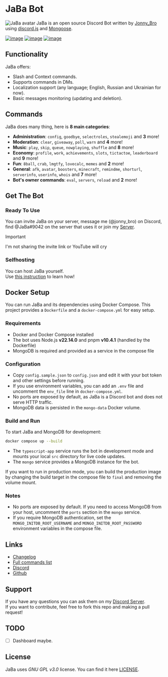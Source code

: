 # JaBa Bot

![JaBa avatar](https://cdn.discordapp.com/avatars/708637495054565426/e1e9a50ec08988d1b25c13f8bd4801bd.webp?size=128)
JaBa is an open source Discord Bot written by [Jonny_Bro](https://github.com/JonnyBro) using [discord.js](https://github.com/discordjs/discord.js) and [Mongoose](https://mongoosejs.com).

[![image](https://img.shields.io/discord/892727526911258654?logo=discord&&colorB=00BFFF&label=Discord&style=flat-square)](https://discord.gg/Ptkj2n9nzZ)
[![image](https://img.shields.io/badge/discord.js-v14.14.1-blue.svg?logo=npm)](https://github.com/discordjs/discord.js)
[![image](https://img.shields.io/github/license/JonnyBro/JaBa?label=License&style=flat-square)](https://github.com/JonnyBro/JaBa/blob/main/LICENSE)

## Functionality

JaBa offers:

* Slash and Context commands.
* Supports commands in DMs.
* Localization support (any language; English, Russian and Ukrainian for now).
* Basic messages monitoring (updating and deletion).

## Commands

JaBa does many thing, here is **8 main categories**:

* **Administration**: `config`, `goodbye`, `selectroles`, `stealemoji` and **3** more!
* **Moderation**: `clear`, `giveaway`, `poll`, `warn` and **4** more!
* **Music**: `play`, `skip`, `queue`, `nowplaying`, `shuffle` and **8** more!
* **Economy**: `profile`, `work`, `achievements`, `slots`, `tictactoe`, `leaderboard` and **9** more!
* **Fun**: `8ball`, `crab`, `lmgtfy`, `lovecalc`, `memes` and **2** more!
* **General**: `afk`, `avatar`, `boosters`, `minecraft`, `remindme`, `shorturl`, `serverinfo`, `userinfo`, `whois` and **7** more!
* **Bot's owner commands**: `eval`, `servers`, `reload` and **2** more!

## Get The Bot

### Ready To Use

You can invite JaBa on your server, message me (@jonny_bro) on Discord, find @JaBa#9042 on the server that uses it or join my [Server](https://discord.gg/NPkySYKMkN).

> [!IMPORTANT]
> I'm not sharing the invite link or YouTube will cry

### Selfhosting

You can host JaBa yourself.\
Use [this instruction](https://github.com/JonnyBro/JaBa/wiki/Self-Hosting) to learn how!

## Docker Setup

You can run JaBa and its dependencies using Docker Compose. This project provides a `Dockerfile` and a `docker-compose.yml` for easy setup.

### Requirements

* Docker and Docker Compose installed
* The bot uses Node.js **v22.14.0** and pnpm **v10.4.1** (handled by the Dockerfile)
* MongoDB is required and provided as a service in the compose file

### Configuration

* Copy `config.sample.json` to `config.json` and edit it with your bot token and other settings before running.
* If you use environment variables, you can add an `.env` file and uncomment the `env_file` line in `docker-compose.yml`.
* No ports are exposed by default, as JaBa is a Discord bot and does not serve HTTP traffic.
* MongoDB data is persisted in the `mongo-data` Docker volume.

### Build and Run

To start JaBa and MongoDB for development:

```sh
docker compose up --build
```

* The `typescript-app` service runs the bot in development mode and mounts your local `src` directory for live code updates.
* The `mongo` service provides a MongoDB instance for the bot.

If you want to run in production mode, you can build the production image by changing the build target in the compose file to `final` and removing the volume mount.

### Notes

* No ports are exposed by default. If you need to access MongoDB from your host, uncomment the `ports` section in the `mongo` service.
* If you require MongoDB authentication, set the `MONGO_INITDB_ROOT_USERNAME` and `MONGO_INITDB_ROOT_PASSWORD` environment variables in the compose file.

## Links

* [Changelog](https://blog.jababot.ru)
* [Full commands list](https://dash.jababot.ru/commands)
* [Discord](https://discord.gg/Ptkj2n9nzZ)
* [Github](https://github.com/JonnyBro/JaBa/)

## Support

If you have any questions you can ask them on my [Discord Server](https://discord.gg/NPkySYKMkN).\
If you want to contribute, feel free to fork this repo and making a pull request!

## TODO

* [ ] Dashboard maybe.

## License

JaBa uses *GNU GPL v3.0* license. You can find it here [LICENSE](LICENSE).
